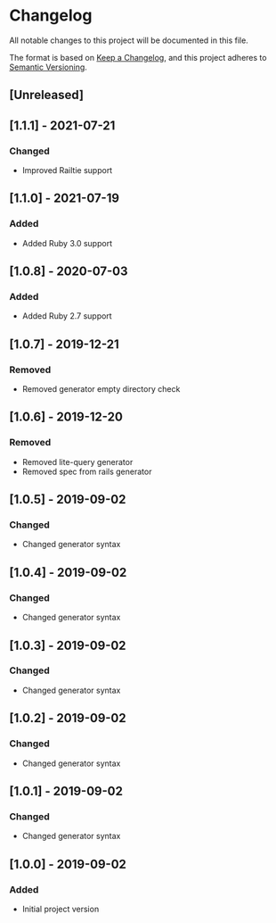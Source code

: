 # Changelog
All notable changes to this project will be documented in this file.

The format is based on [Keep a Changelog](https://keepachangelog.com/en/1.0.0/),
and this project adheres to [Semantic Versioning](https://semver.org/spec/v2.0.0.html).

## [Unreleased]

## [1.1.1] - 2021-07-21
### Changed
- Improved Railtie support

## [1.1.0] - 2021-07-19
### Added
- Added Ruby 3.0 support

## [1.0.8] - 2020-07-03
### Added
- Added Ruby 2.7 support

## [1.0.7] - 2019-12-21
### Removed
- Removed generator empty directory check

## [1.0.6] - 2019-12-20
### Removed
- Removed lite-query generator
- Removed spec from rails generator

## [1.0.5] - 2019-09-02
### Changed
- Changed generator syntax

## [1.0.4] - 2019-09-02
### Changed
- Changed generator syntax

## [1.0.3] - 2019-09-02
### Changed
- Changed generator syntax

## [1.0.2] - 2019-09-02
### Changed
- Changed generator syntax

## [1.0.1] - 2019-09-02
### Changed
- Changed generator syntax

## [1.0.0] - 2019-09-02
### Added
- Initial project version
